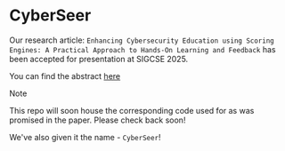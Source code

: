 # CyberSeer

Our research article: `Enhancing Cybersecurity Education using Scoring Engines: A Practical Approach to Hands-On Learning and Feedback` has been accepted for presentation at SIGCSE 2025.

You can find the abstract [here](https://sigcse2025.sigcse.org/details/sigcse-ts-2025-Papers/78/Enhancing-Cybersecurity-Education-using-Scoring-Engines-A-Practical-Approach-to-Hand)


>[!NOTE]
This repo will soon house the corresponding code used for as was promised in the paper. 
Please check back soon!

We've also given it the name - `CyberSeer`!

